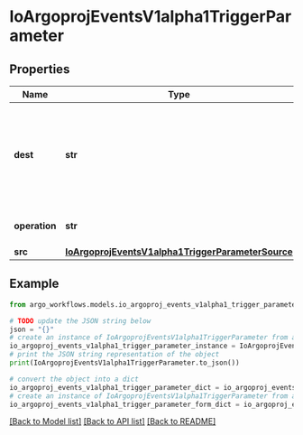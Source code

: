 # IoArgoprojEventsV1alpha1TriggerParameter


## Properties

Name | Type | Description | Notes
------------ | ------------- | ------------- | -------------
**dest** | **str** | Dest is the JSONPath of a resource key. A path is a series of keys separated by a dot. The colon character can be escaped with &#39;.&#39; The -1 key can be used to append a value to an existing array. See https://github.com/tidwall/sjson#path-syntax for more information about how this is used. | [optional] 
**operation** | **str** | Operation is what to do with the existing value at Dest, whether to &#39;prepend&#39;, &#39;overwrite&#39;, or &#39;append&#39; it. | [optional] 
**src** | [**IoArgoprojEventsV1alpha1TriggerParameterSource**](IoArgoprojEventsV1alpha1TriggerParameterSource.md) |  | [optional] 

## Example

```python
from argo_workflows.models.io_argoproj_events_v1alpha1_trigger_parameter import IoArgoprojEventsV1alpha1TriggerParameter

# TODO update the JSON string below
json = "{}"
# create an instance of IoArgoprojEventsV1alpha1TriggerParameter from a JSON string
io_argoproj_events_v1alpha1_trigger_parameter_instance = IoArgoprojEventsV1alpha1TriggerParameter.from_json(json)
# print the JSON string representation of the object
print(IoArgoprojEventsV1alpha1TriggerParameter.to_json())

# convert the object into a dict
io_argoproj_events_v1alpha1_trigger_parameter_dict = io_argoproj_events_v1alpha1_trigger_parameter_instance.to_dict()
# create an instance of IoArgoprojEventsV1alpha1TriggerParameter from a dict
io_argoproj_events_v1alpha1_trigger_parameter_form_dict = io_argoproj_events_v1alpha1_trigger_parameter.from_dict(io_argoproj_events_v1alpha1_trigger_parameter_dict)
```
[[Back to Model list]](../README.md#documentation-for-models) [[Back to API list]](../README.md#documentation-for-api-endpoints) [[Back to README]](../README.md)


